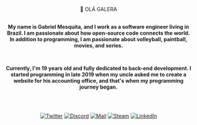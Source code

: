 <div align="center">
  👋 OLÁ GALERA    
  <div/>    
  <br>
 
  **My name is Gabriel Mesquita, and I work as a software engineer living in Brazil. I am passionate about how open-source code connects the world. In addition to programming, I am passionate about volleyball, paintball, movies, and series.**  
 
 <br>

 **Currently, I'm 19 years old and fully dedicated to back-end development. I started programming in late 2019 when my uncle asked me to create a website for his accounting office, and that's when my programming journey began.**

 <br />

<br />


<div align="center">

[![Twitter](https://img.shields.io/badge/Twitter-black?style=flat-square&logo=twitter)](https://twitter.com/eumescas)
[![Discord](https://img.shields.io/badge/Discord-black?style=flat-square&logo=discord)](mesquita#8679)
[![Mail](https://img.shields.io/badge/Mail-black?style=flat-square&logo=gmail)](mailto:mesquiitaaviana@gmail.com)
[![Steam](https://img.shields.io/badge/Steam-black?style=flat-square&logo=steam)](https://steamcommunity.com/id/mesquitaviana/)
[![LinkedIn](https://img.shields.io/badge/LinkedIn-black?style=flat-square&logo=linkedIn&logoColor=0073B1)](https://www.linkedin.com/in/gabriel-mesquita-01b742299/)

<div/>
